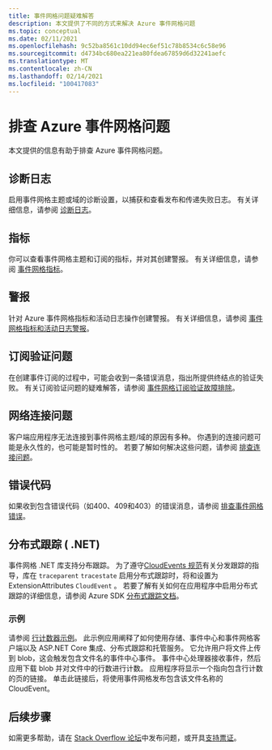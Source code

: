 ```yaml
---
title: 事件网格问题疑难解答
description: 本文提供了不同的方式来解决 Azure 事件网格问题
ms.topic: conceptual
ms.date: 02/11/2021
ms.openlocfilehash: 9c52ba8561c10dd94ec6ef51c78b8534c6c58e96
ms.sourcegitcommit: d4734bc680ea221ea80fdea67859d6d32241aefc
ms.translationtype: MT
ms.contentlocale: zh-CN
ms.lasthandoff: 02/14/2021
ms.locfileid: "100417083"
---
```

# <a name="troubleshoot-azure-event-grid-issues"></a>排查 Azure 事件网格问题
本文提供的信息有助于排查 Azure 事件网格问题。 

## <a name="diagnostic-logs"></a>诊断日志
启用事件网格主题或域的诊断设置，以捕获和查看发布和传递失败日志。 有关详细信息，请参阅 [诊断日志](enable-diagnostic-logs-topic.md)。

## <a name="metrics"></a>指标
你可以查看事件网格主题和订阅的指标，并对其创建警报。 有关详细信息，请参阅 [事件网格指标](monitor-event-delivery.md)。

## <a name="alerts"></a>警报
针对 Azure 事件网格指标和活动日志操作创建警报。 有关详细信息，请参阅 [事件网格指标和活动日志警报](set-alerts.md)。

## <a name="subscription-validation-issues"></a>订阅验证问题
在创建事件订阅的过程中，可能会收到一条错误消息，指出所提供终结点的验证失败。 有关订阅验证问题的疑难解答，请参阅 [事件网格订阅验证故障排除](troubleshoot-subscription-validation.md)。 

## <a name="network-connectivity-issues"></a>网络连接问题
客户端应用程序无法连接到事件网格主题/域的原因有多种。 你遇到的连接问题可能是永久性的，也可能是暂时性的。 若要了解如何解决这些问题，请参阅 [排查连接问题](troubleshoot-network-connectivity.md)。

## <a name="error-codes"></a>错误代码
如果收到包含错误代码（如400、409和403）的错误消息，请参阅 [排查事件网格错误](troubleshoot-errors.md)。 

## <a name="distributed-tracing-net"></a>分布式跟踪 ( .NET) 
事件网格 .NET 库支持分布跟踪。 为了遵守[CloudEvents 规范](https://github.com/cloudevents/spec/blob/master/extensions/distributed-tracing.md)有关分发跟踪的指导，库在 `traceparent` `tracestate` 启用分布式跟踪时，将和[](https://github.com/Azure/azure-sdk-for-net/blob/master/sdk/eventgrid/Azure.Messaging.EventGrid/src/Customization/CloudEvent.cs#L126)设置为 ExtensionAttributes `CloudEvent` 。 若要了解有关如何在应用程序中启用分布式跟踪的详细信息，请参阅 Azure SDK [分布式跟踪文档](https://github.com/Azure/azure-sdk-for-net/blob/master/sdk/core/Azure.Core/samples/Diagnostics.md#Distributed-tracing)。

### <a name="sample"></a>示例
请参阅 [行计数器示例](/samples/azure/azure-sdk-for-net/line-counter/)。 此示例应用阐释了如何使用存储、事件中心和事件网格客户端以及 ASP.NET Core 集成、分布式跟踪和托管服务。 它允许用户将文件上传到 blob，这会触发包含文件名的事件中心事件。 事件中心处理器接收事件，然后应用下载 blob 并对文件中的行数进行计数。 应用程序将显示一个指向包含行计数的页的链接。 单击此链接后，将使用事件网格发布包含该文件名称的 CloudEvent。

## <a name="next-steps"></a>后续步骤
如需更多帮助，请在 [Stack Overflow 论坛](https://stackoverflow.com/questions/tagged/azure-eventgrid)中发布问题，或开具[支持票证](https://azure.microsoft.com/support/options/)。 
